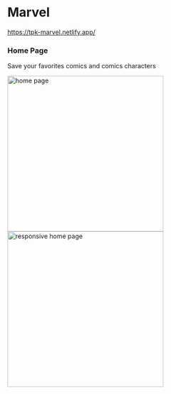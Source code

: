 # Marvel

https://tpk-marvel.netlify.app/

### Home Page

Save your favorites comics and comics characters

<div>
<img height="350" alt="home page" src="https://user-images.githubusercontent.com/52459719/206522202-ed0fec77-8954-48e6-b8f8-2ecf9c9d447f.png">
<img height="350" alt="responsive home page" src="https://user-images.githubusercontent.com/52459719/206522214-65d35223-8339-43fc-b958-b35c8b7487c9.png">
</div>

